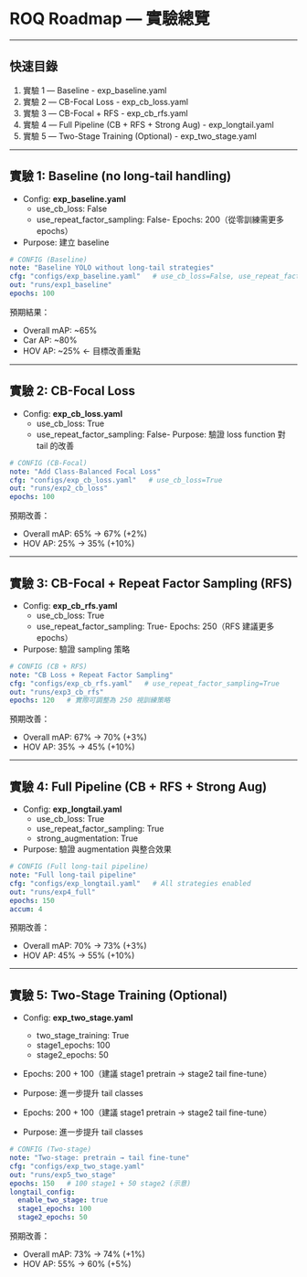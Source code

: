 # ROQ Roadmap — 實驗總覽
---  
## 快速目錄
1. 實驗 1 — Baseline                               - exp_baseline.yaml
2. 實驗 2 — CB-Focal Loss                          - exp_cb_loss.yaml
3. 實驗 3 — CB-Focal + RFS                         - exp_cb_rfs.yaml
4. 實驗 4 — Full Pipeline (CB + RFS + Strong Aug)  - exp_longtail.yaml
5. 實驗 5 — Two-Stage Training (Optional)          - exp_two_stage.yaml
------

## 實驗 1: Baseline (no long-tail handling)
- Config: **exp_baseline.yaml**
  - use_cb_loss: False
  - use_repeat_factor_sampling: False- Epochs: 200（從零訓練需更多 epochs）  
- Purpose: 建立 baseline

```yaml
# CONFIG (Baseline)
note: "Baseline YOLO without long-tail strategies"
cfg: "configs/exp_baseline.yaml"   # use_cb_loss=False, use_repeat_factor_sampling=False
out: "runs/exp1_baseline"
epochs: 100
```

預期結果：
- Overall mAP: ~65%  
- Car AP: ~80%  
- HOV AP: ~25%  ← 目標改善重點

---

## 實驗 2: CB-Focal Loss
- Config: **exp_cb_loss.yaml**
  - use_cb_loss: True
  - use_repeat_factor_sampling: False- Purpose: 驗證 loss function 對 tail 的改善

```yaml
# CONFIG (CB-Focal)
note: "Add Class-Balanced Focal Loss"
cfg: "configs/exp_cb_loss.yaml"   # use_cb_loss=True
out: "runs/exp2_cb_loss"
epochs: 100
```

預期改善：
- Overall mAP: 65% → 67% (+2%)  
- HOV AP: 25% → 35% (+10%)

---

## 實驗 3: CB-Focal + Repeat Factor Sampling (RFS)
- Config: **exp_cb_rfs.yaml**
  - use_cb_loss: True
  - use_repeat_factor_sampling: True- Epochs: 250（RFS 建議更多 epochs）  
- Purpose: 驗證 sampling 策略

```yaml
# CONFIG (CB + RFS)
note: "CB Loss + Repeat Factor Sampling"
cfg: "configs/exp_cb_rfs.yaml"   # use_repeat_factor_sampling=True
out: "runs/exp3_cb_rfs"
epochs: 120   # 實際可調整為 250 視訓練策略
```

預期改善：
- Overall mAP: 67% → 70% (+3%)  
- HOV AP: 35% → 45% (+10%)

---

## 實驗 4: Full Pipeline (CB + RFS + Strong Aug)
- Config: **exp_longtail.yaml**
  - use_cb_loss: True
  - use_repeat_factor_sampling: True
  - strong_augmentation: True  
- Purpose: 驗證 augmentation 與整合效果

```yaml
# CONFIG (Full long-tail pipeline)
note: "Full long-tail pipeline"
cfg: "configs/exp_longtail.yaml"   # All strategies enabled
out: "runs/exp4_full"
epochs: 150
accum: 4
```

預期改善：
- Overall mAP: 70% → 73% (+3%)  
- HOV AP: 45% → 55% (+10%)

---

## 實驗 5: Two-Stage Training (Optional)
- Config: **exp_two_stage.yaml**
  - two_stage_training: True
  - stage1_epochs: 100
  - stage2_epochs: 50
- Epochs: 200 + 100（建議 stage1 pretrain → stage2 tail fine-tune）  
- Purpose: 進一步提升 tail classes

- Epochs: 200 + 100（建議 stage1 pretrain → stage2 tail fine-tune）  
- Purpose: 進一步提升 tail classes

```yaml
# CONFIG (Two-stage)
note: "Two-stage: pretrain → tail fine-tune"
cfg: "configs/exp_two_stage.yaml"
out: "runs/exp5_two_stage"
epochs: 150   # 100 stage1 + 50 stage2 (示意)
longtail_config:
  enable_two_stage: true
  stage1_epochs: 100
  stage2_epochs: 50
```

預期改善：
- Overall mAP: 73% → 74% (+1%)  
- HOV AP: 55% → 60% (+5%)
